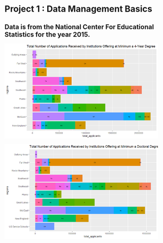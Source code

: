 # Project 1 : Data Management Basics

## Data is from the National Center For Educational Statistics for the year 2015.

![](total_applicants_4year.png)


![](total_applicants_doctoral.png)
